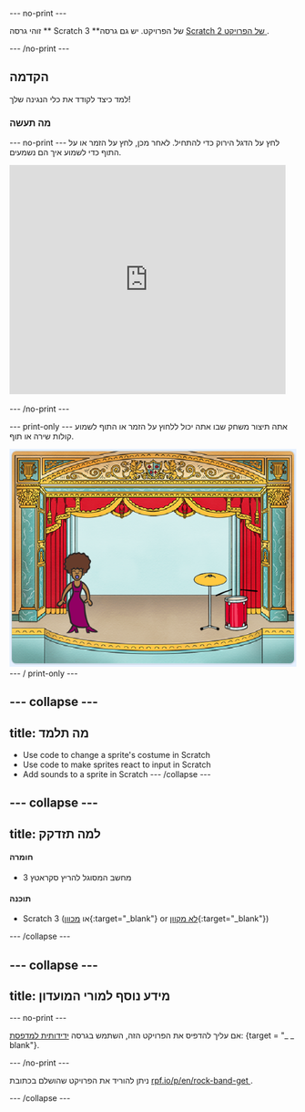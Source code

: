 \--- no-print \---

זוהי גרסה ** Scratch 3 **של הפרויקט. יש גם גרסה [ Scratch 2 של הפרויקט ](https://projects.raspberrypi.org/en/projects/rock-band-scratch2).

\--- /no-print \---

## הקדמה

למד כיצד לקודד את כלי הנגינה שלך!

### מה תעשה

\--- no-print \--- לחץ על הדגל הירוק כדי להתחיל. לאחר מכן, לחץ על הזמר או על התוף כדי לשמוע איך הם נשמעים.

<div class="scratch-preview">
  <iframe allowtransparency="true" width="485" height="402" src="https://scratch.mit.edu/projects/embed/276872220/?autostart=false" frameborder="0" scrolling="no"></iframe>
</div>

\--- /no-print \---

\--- print-only \--- אתה תיצור משחק שבו אתה יכול ללחוץ על הזמר או התוף לשמוע קולות שירה או תוף.

![צילום מסך של המשחק](images/demo.png) \--- / print-only \---

## \--- collapse \---

## title: מה תלמד

+ Use code to change a sprite's costume in Scratch
+ Use code to make sprites react to input in Scratch
+ Add sounds to a sprite in Scratch \--- /collapse \---

## \--- collapse \---

## title: למה תזדקק

#### חומרה

+ מחשב המסוגל להריץ סקראטץ 3

#### תוכנה

+ Scratch 3 (או [מכוון](http://rpf.io/scratchon){:target="_blank"} or [לא מקוון](http://rpf.io/scratchoff){:target="_blank"})

\--- /collapse \---

## \--- collapse \---

## title: מידע נוסף למורי המועדון

\--- no-print \---

אם עליך להדפיס את הפרויקט הזה, השתמש בגרסה [ידידותית למדפסת](https://projects.raspberrypi.org/en/projects/rock-band/print): {target = "_ _ blank"}.

\--- /no-print \---

ניתן להוריד את הפרויקט שהושלם בכתובת [ rpf.io/p/en/rock-band-get ](http://rpf.io/p/en/rock-band-get).

\--- /collapse \---